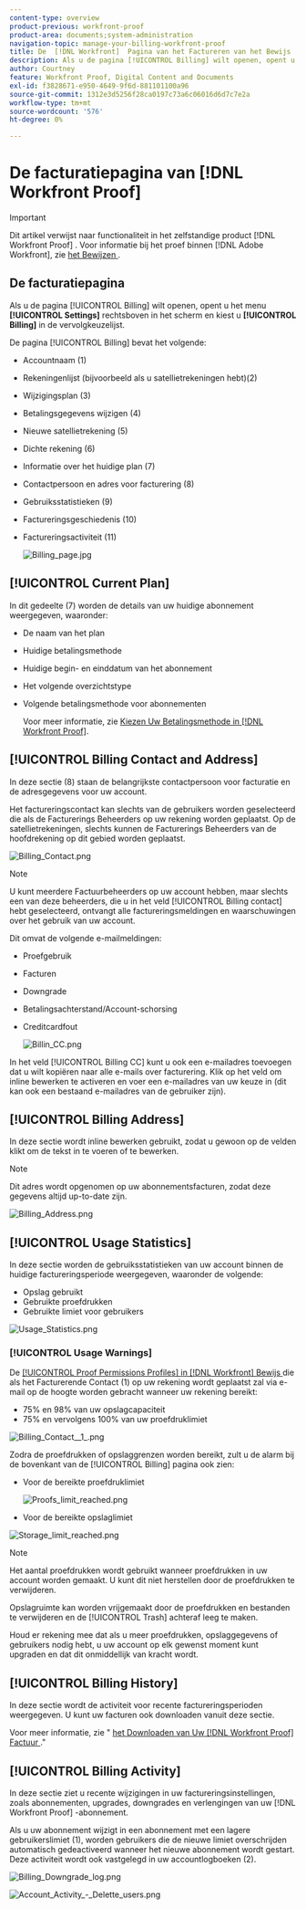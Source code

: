 ```yaml
---
content-type: overview
product-previous: workfront-proof
product-area: documents;system-administration
navigation-topic: manage-your-billing-workfront-proof
title: De  [!DNL Workfront]  Pagina van het Factureren van het Bewijs
description: Als u de pagina [!UICONTROL Billing] wilt openen, opent u het menu Instellingen rechtsboven in het scherm en kiest u Facturering in het vervolgkeuzemenu.
author: Courtney
feature: Workfront Proof, Digital Content and Documents
exl-id: f3828671-e950-4649-9f6d-881101100a96
source-git-commit: 1312e3d5256f28ca0197c73a6c06016d6d7c7e2a
workflow-type: tm+mt
source-wordcount: '576'
ht-degree: 0%

---
```


# De facturatiepagina van [!DNL Workfront Proof]

>[!IMPORTANT]
>
>Dit artikel verwijst naar functionaliteit in het zelfstandige product [!DNL Workfront Proof] . Voor informatie bij het proef binnen [!DNL Adobe Workfront], zie [ het Bewijzen ](../../../review-and-approve-work/proofing/proofing.md).

## De facturatiepagina

Als u de pagina [!UICONTROL Billing] wilt openen, opent u het menu **[!UICONTROL Settings]** rechtsboven in het scherm en kiest u **[!UICONTROL Billing]** in de vervolgkeuzelijst.

De pagina [!UICONTROL Billing] bevat het volgende:

* Accountnaam (1)
* Rekeningenlijst (bijvoorbeeld als u satellietrekeningen hebt)(2)
* Wijzigingsplan (3)
* Betalingsgegevens wijzigen (4)
* Nieuwe satellietrekening (5)
* Dichte rekening (6)
* Informatie over het huidige plan (7)
* Contactpersoon en adres voor facturering (8)
* Gebruiksstatistieken (9)
* Factureringsgeschiedenis (10)
* Factureringsactiviteit (11)

  ![ Billing_page.jpg ](assets/billing-page-350x315.jpg)

## [!UICONTROL Current Plan]

In dit gedeelte (7) worden de details van uw huidige abonnement weergegeven, waaronder:

* De naam van het plan
* Huidige betalingsmethode
* Huidige begin- en einddatum van het abonnement
* Het volgende overzichtstype
* Volgende betalingsmethode voor abonnementen

  Voor meer informatie, zie [ Kiezen Uw Betalingsmethode in  [!DNL Workfront Proof]](../../../workfront-proof/wp-billingsettings/manage-your-billing/choose-payment-method-in-wp.md).

## [!UICONTROL Billing Contact and Address]

In deze sectie (8) staan de belangrijkste contactpersoon voor facturatie en de adresgegevens voor uw account.

Het factureringscontact kan slechts van de gebruikers worden geselecteerd die als de Facturerings Beheerders op uw rekening worden geplaatst. Op de satellietrekeningen, slechts kunnen de Facturerings Beheerders van de hoofdrekening op dit gebied worden geplaatst.

![ Billing_Contact.png ](assets/billing-contact-350x137.png)

>[!NOTE]
>
> U kunt meerdere Factuurbeheerders op uw account hebben, maar slechts een van deze beheerders, die u in het veld [!UICONTROL Billing contact] hebt geselecteerd, ontvangt alle factureringsmeldingen en waarschuwingen over het gebruik van uw account.

Dit omvat de volgende e-mailmeldingen:

* Proefgebruik
* Facturen
* Downgrade
* Betalingsachterstand/Account-schorsing
* Creditcardfout

  ![ Billin_CC.png ](assets/billin-cc-350x103.png)

In het veld [!UICONTROL Billing CC] kunt u ook een e-mailadres toevoegen dat u wilt kopiëren naar alle e-mails over facturering. Klik op het veld om inline bewerken te activeren en voer een e-mailadres van uw keuze in (dit kan ook een bestaand e-mailadres van de gebruiker zijn).

## [!UICONTROL Billing Address]

In deze sectie wordt inline bewerken gebruikt, zodat u gewoon op de velden klikt om de tekst in te voeren of te bewerken.

>[!NOTE]
>
> Dit adres wordt opgenomen op uw abonnementsfacturen, zodat deze gegevens altijd up-to-date zijn.

![ Billing_Address.png ](assets/billing-address-350x199.png)

## [!UICONTROL Usage Statistics]

In deze sectie worden de gebruiksstatistieken van uw account binnen de huidige factureringsperiode weergegeven, waaronder de volgende:

* Opslag gebruikt
* Gebruikte proefdrukken
* Gebruikte limiet voor gebruikers

![ Usage_Statistics.png ](assets/usage-statistics-350x51.png)

### [!UICONTROL Usage Warnings]

De [[!UICONTROL Proof Permissions Profiles] in  [!DNL Workfront]  Bewijs ](../../../workfront-proof/wp-acct-admin/account-settings/proof-perm-profiles-in-wp.md) die als het Facturerende Contact (1) op uw rekening wordt geplaatst zal via e-mail op de hoogte worden gebracht wanneer uw rekening bereikt:

* 75% en 98% van uw opslagcapaciteit
* 75% en vervolgens 100% van uw proefdruklimiet

![ Billing_Contact__1_.png ](assets/billing-contact--1--350x74.png)

Zodra de proefdrukken of opslaggrenzen worden bereikt, zult u de alarm bij de bovenkant van de [!UICONTROL Billing] pagina ook zien:

* Voor de bereikte proefdruklimiet

  ![ Proofs_limit_reached.png ](assets/proofs-limit-reached-350x65.png)

* Voor de bereikte opslaglimiet

![ Storage_limit_reached.png ](assets/storage-limit-reached-350x65.png)

>[!NOTE]
>
>Het aantal proefdrukken wordt gebruikt wanneer proefdrukken in uw account worden gemaakt. U kunt dit niet herstellen door de proefdrukken te verwijderen.

Opslagruimte kan worden vrijgemaakt door de proefdrukken en bestanden te verwijderen en de [!UICONTROL Trash] achteraf leeg te maken.

Houd er rekening mee dat als u meer proefdrukken, opslaggegevens of gebruikers nodig hebt, u uw account op elk gewenst moment kunt upgraden en dat dit onmiddellijk van kracht wordt.

## [!UICONTROL Billing History]

In deze sectie wordt de activiteit voor recente factureringsperioden weergegeven. U kunt uw facturen ook downloaden vanuit deze sectie.

Voor meer informatie, zie &quot; [ het Downloaden van Uw  [!DNL Workfront Proof]  Factuur ](../../../workfront-proof/wp-billingsettings/manage-your-billing/download-wp-invoice.md).&quot;

## [!UICONTROL Billing Activity]

In deze sectie ziet u recente wijzigingen in uw factureringsinstellingen, zoals abonnementen, upgrades, downgrades en verlengingen van uw [!DNL Workfront Proof] -abonnement.

Als u uw abonnement wijzigt in een abonnement met een lagere gebruikerslimiet (1), worden gebruikers die de nieuwe limiet overschrijden automatisch gedeactiveerd wanneer het nieuwe abonnement wordt gestart. Deze activiteit wordt ook vastgelegd in uw accountlogboeken (2).

![ Billing_Downgrade_log.png ](assets/billing-downgrade-log-350x45.png)

![ Account_Activity_-_Delette_users.png ](assets/account-activity---deleted-users-350x94.png)
